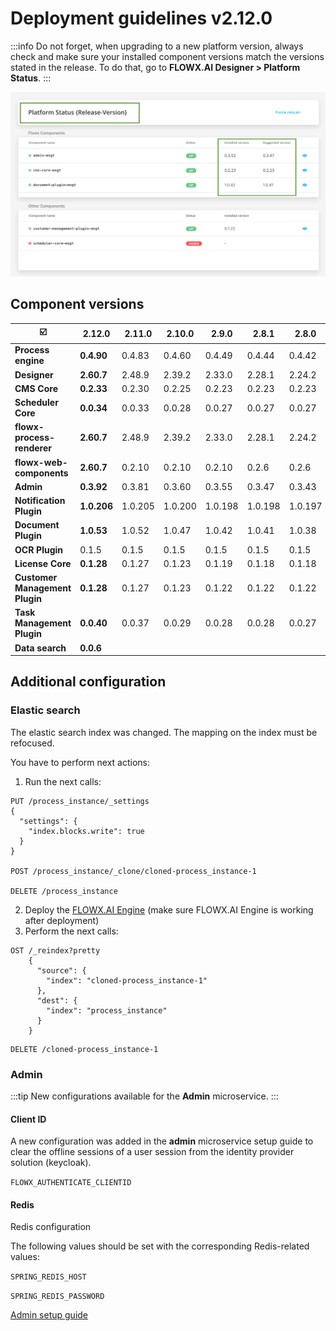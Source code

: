 # Deployment guidelines v2.12.0

:::info
Do not forget, when upgrading to a new platform version, always check and make sure your installed component versions match the versions stated in the release. To do that, go to **FLOWX.AI Designer > Platform Status**.
:::

![](../img/release_platform_version_check.png)

## Component versions

|                :ballot_box_with_check:  | 2.12.0      | 2.11.0      | 2.10.0     | 2.9.0      | 2.8.1   | 2.8.0   | 2.7.0   | 2.6.0   | 2.5.0   | 2.4.0   | 2.3.0   | 2.2.0   | 2.1.0     | 2.0.0     | 1.16.0  | 1.15    | 1.14    | 1.13.0  | 1.12.0 | 1.11.0  |
| --------------------------------------- | ----------- | ----------- | ---------- | ---------- | ------- | ------- | ------- | ------- | ------- | ------- | ------- | ------- | --------- | --------- | ------- | ------- | ------- | ------- | ------ | ------- |
| **Process engine**                      | **0.4.90**  |   0.4.83    | 0.4.60     | 0.4.49     | 0.4.44  | 0.4.42  | 0.4.42  | 0.4.36  | 0.4.29  | 0.4.22  | 0.4.21  | 0.4.18  | 0.4.13    | 0.4.12    | 0.4.4   | 0.3.26  | 0.3.21  | 0.3.14  | 0.3.9  | 0.3.7   |
| **Designer**                            | **2.60.7**  |   2.48.9    | 2.39.2     | 2.33.0     | 2.28.1  | 2.24.2  | 2.23.0  | 2.19.2  | 2.18.2  | 2.17.4  | 2.15.2  | 2.14.4  | 2.11.2    | 2.10.0    | 2.5.0   | 2.1.1   | 1.21.0  | 1.16.3  | 1.15.2 | 1.14.0  |
| **CMS Core**                            | **0.2.33**  |   0.2.30    | 0.2.25     | 0.2.23     | 0.2.23  | 0.2.23  | 0.2.23  | 0.2.23  | 0.2.20  | 0.2.20  | 0.2.18  | 0.2.17  | 0.2.17    | 0.2.17    | 0.2.14  | 0.2.9   | 0.2.9   | 0.2.9   | 0.2.5  | 0.2.3   |
| **Scheduler Core**                      | **0.0.34**  |   0.0.33    | 0.0.28     | 0.0.27     | 0.0.27  | 0.0.27  | 0.0.27  | 0.0.27  | 0.0.24  | 0.0.24  | 0.0.23  | 0.0.23  | 0.0.23    | 0.0.23    | 0.0.19  | 0.0.12  | 0.0.12  | 0.0.12  | NA     | 0.0.6   |
| **flowx-process-renderer**              | **2.60.7**  |   2.48.9    | 2.39.2     | 2.33.0     | 2.28.1  | 2.24.2  | 2.23.0  | 2.19.2  | 2.18.2  | 2.17.4  | 2.15.2  | 2.14.4  | 2.11.2    | 2.10.0    | 2.4.2   | 2.1.1   | 1.21.0  | 1.16.3  | 1.15.2 | 1.14.0  |
| **flowx-web-components**                | **2.60.7**  |   0.2.10    | 0.2.10     | 0.2.10     | 0.2.6   | 0.2.6   | 0.2.6   | 0.2.6   | 0.2.6   | 0.2.6   | 0.2.6   | 0.2.5   | 0.2.4     | 0.2.1     | 0.2.1   | 0.0.298 | 0.0.298 | 0.0.298 | NA     | 0.0.293 |
| **Admin**                               | **0.3.92**  |   0.3.81    | 0.3.60     | 0.3.55     | 0.3.47  | 0.3.43  | 0.3.40  | 0.3.36  | 0.3.34  | 0.3.29  | 0.3.23  | 0.3.21  | 0.3.13    | 0.3.13    | 0.3.3   | 0.2.26  | 0.2.26  | 0.2.26  | 0.2.25 | 0.2.23  |
| **Notification Plugin**                 | **1.0.206** |   1.0.205   | 1.0.200    | 1.0.198    | 1.0.198 | 1.0.197 | 1.0.194 | 1.0.194 | 1.0.191 | 1.0.191 | 1.0.190 | 1.0.190 | 1.0.186-1 | 1.0.186-1 | 1.0.186 | 1.0.182 | 1.0.182 | 1.0.182 | NA     | 1.0.179 |
| **Document Plugin**                     | **1.0.53**  |   1.0.52    | 1.0.47     | 1.0.42     | 1.0.41  | 1.0.38  | 1.0.37  | 1.0.37  | 1.0.35  | 1.0.35  | 1.0.31  | 1.0.31  | 1.0.30    | 1.0.30    | 1.0.26  | 1.0.24  | 1.0.20  | 1.0.18  | NA     | 1.0.15  |
| **OCR Plugin**                          |  0.1.5      |   0.1.5     | 0.1.5      | 0.1.5      | 0.1.5   | 0.1.5   | 0.1.5   | 0.1.5   | 0.1.5   | 0.1.5   | 0.0.109 | 0.0.109 | 0.0.109   | 0.0.109   | 0.0.109 | 0.0.106 |         |         |        |         |
| **License Core**                        | **0.1.28**  |   0.1.27    | 0.1.23     | 0.1.19     | 0.1.18  | 0.1.18  | 0.1.18  | 0.1.18  | 0.1.15  | 0.1.15  | 0.1.13  | 0.1.13  | 0.1.12    | 0.1.12    | 0.1.10  | 0.1.5   | n/a     |         |        |         |
| **Customer Management Plugin**          | **0.1.28**  |   0.1.27    | 0.1.23     | 0.1.22     | 0.1.22  | 0.1.22  | 0.1.22  | 0.1.22  | 0.1.20  | 0.1.20  | 0.1.18  | 0.1.18  | 0.1.18    | 0.1.18    | 0.1.16  | 0.1.10  | 0.1.10  | 0.1.10  | NA     | 0.1.6   |
| **Task Management Plugin**              | **0.0.40**  |   0.0.37    | 0.0.29     | 0.0.28     | 0.0.28  | 0.0.27  | 0.0.27  | 0.0.27  | 0.0.22  | 0.0.22  | 0.0.21  | 0.0.21  | 0.0.16    | 0.0.16    | 0.0.14  |         |         |         |        |         |
| **Data search**                         | **0.0.6**   |             |            |            |         |         |         |         |         |         |         |         |           |           |         |         |         |         |        |         |


## Additional configuration

### Elastic search

The elastic search index was changed. The mapping on the index must be refocused.

You have to perform next actions:

1. Run the next calls:

```
PUT /process_instance/_settings
{
  "settings": {
    "index.blocks.write": true
  }
}

POST /process_instance/_clone/cloned-process_instance-1

DELETE /process_instance
```

2. Deploy the [FLOWX.AI Engine](../../docs/platform-deep-dive/platform-setup-guide/flowx-engine-setup-guide) (make sure FLOWX.AI Engine is working after deployment)
3. Perform the next calls:

```
OST /_reindex?pretty
    {
      "source": {
        "index": "cloned-process_instance-1"
      },
      "dest": {
        "index": "process_instance"
      }
    }
```

```
DELETE /cloned-process_instance-1
```


### Admin

:::tip
New configurations available for the **Admin** microservice.
:::

#### Client ID

A new configuration was added in the **admin** microservice setup guide to clear the offline sessions of a user session from the identity provider solution (keycloak).

`FLOWX_AUTHENTICATE_CLIENTID`

#### Redis

Redis configuration

The following values should be set with the corresponding Redis-related values:

`SPRING_REDIS_HOST`

`SPRING_REDIS_PASSWORD`

[Admin setup guide](../../docs/flowx-designer/designer-setup-guide)